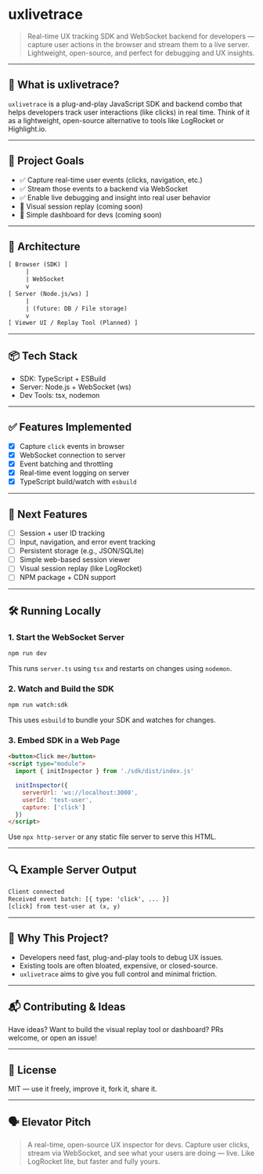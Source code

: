 # uxlivetrace

> Real-time UX tracking SDK and WebSocket backend for developers — capture user actions in the browser and stream them to a live server. Lightweight, open-source, and perfect for debugging and UX insights.

---

## 🚀 What is uxlivetrace?

`uxlivetrace` is a plug-and-play JavaScript SDK and backend combo that helps developers track user interactions (like clicks) in real time. Think of it as a lightweight, open-source alternative to tools like LogRocket or Highlight.io.

---

## 🎯 Project Goals

* ✅ Capture real-time user events (clicks, navigation, etc.)
* ✅ Stream those events to a backend via WebSocket
* ✅ Enable live debugging and insight into real user behavior
* 🚧 Visual session replay (coming soon)
* 🚧 Simple dashboard for devs (coming soon)

---

## 🧩 Architecture

```txt
[ Browser (SDK) ]
     |
     | WebSocket
     v
[ Server (Node.js/ws) ]
     |
     | (future: DB / File storage)
     v
[ Viewer UI / Replay Tool (Planned) ]
```

---

## 📦 Tech Stack

* SDK: TypeScript + ESBuild
* Server: Node.js + WebSocket (ws)
* Dev Tools: tsx, nodemon

---

## ✅ Features Implemented

* [x] Capture `click` events in browser
* [x] WebSocket connection to server
* [x] Event batching and throttling
* [x] Real-time event logging on server
* [x] TypeScript build/watch with `esbuild`

---

## 📍 Next Features

* [ ] Session + user ID tracking
* [ ] Input, navigation, and error event tracking
* [ ] Persistent storage (e.g., JSON/SQLite)
* [ ] Simple web-based session viewer
* [ ] Visual session replay (like LogRocket)
* [ ] NPM package + CDN support

---

## 🛠️ Running Locally

### 1. Start the WebSocket Server

```bash
npm run dev
```

This runs `server.ts` using `tsx` and restarts on changes using `nodemon`.

### 2. Watch and Build the SDK

```bash
npm run watch:sdk
```

This uses `esbuild` to bundle your SDK and watches for changes.

### 3. Embed SDK in a Web Page

```html
<button>Click me</button>
<script type="module">
  import { initInspector } from './sdk/dist/index.js'

  initInspector({
    serverUrl: 'ws://localhost:3000',
    userId: 'test-user',
    capture: ['click']
  })
</script>
```

Use `npx http-server` or any static file server to serve this HTML.

---

## 🔍 Example Server Output

```txt
Client connected
Received event batch: [{ type: 'click', ... }]
[click] from test-user at (x, y)
```

---

## 🧠 Why This Project?

* Developers need fast, plug-and-play tools to debug UX issues.
* Existing tools are often bloated, expensive, or closed-source.
* `uxlivetrace` aims to give you full control and minimal friction.

---

## 📬 Contributing & Ideas

Have ideas? Want to build the visual replay tool or dashboard? PRs welcome, or open an issue!

---

## 📜 License

MIT — use it freely, improve it, fork it, share it.

---

## 🗣️ Elevator Pitch

> A real-time, open-source UX inspector for devs. Capture user clicks, stream via WebSocket, and see what your users are doing — live. Like LogRocket lite, but faster and fully yours.
